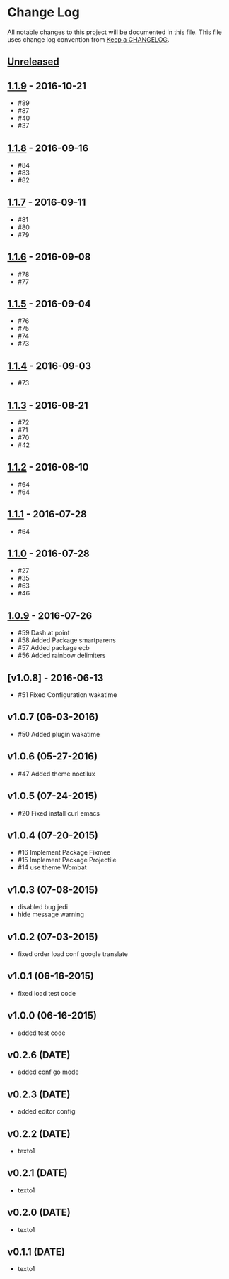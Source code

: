 # Change Log
All notable changes to this project will be documented in this file.
This file uses change log convention from [Keep a CHANGELOG](http://keepachangelog.com).

## [Unreleased][unreleased]

## [1.1.9] - 2016-10-21

- #89
- #87
- #40
- #37

## [1.1.8] - 2016-09-16

- #84
- #83
- #82

## [1.1.7] - 2016-09-11

- #81
- #80
- #79

## [1.1.6] - 2016-09-08

- #78
- #77

## [1.1.5] - 2016-09-04

- #76
- #75
- #74
- #73

## [1.1.4] - 2016-09-03

- #73

## [1.1.3] - 2016-08-21

- #72
- #71
- #70
- #42

## [1.1.2] - 2016-08-10

- #64
- #64

## [1.1.1] - 2016-07-28

- #64

## [1.1.0] - 2016-07-28

- #27
- #35
- #63
- #46

## [1.0.9] - 2016-07-26

- #59 Dash at point
- #58 Added Package smartparens
- #57 Added package ecb
- #56 Added rainbow delimiters

## [v1.0.8] - 2016-06-13

- #51 Fixed Configuration wakatime

## v1.0.7 (06-03-2016)

- #50 Added plugin wakatime

## v1.0.6 (05-27-2016)

- #47 Added theme noctilux

## v1.0.5 (07-24-2015)

- #20 Fixed install curl emacs

## v1.0.4 (07-20-2015)

- #16 Implement Package Fixmee
- #15 Implement Package Projectile
- #14 use theme Wombat

## v1.0.3 (07-08-2015)

- disabled bug jedi
- hide message warning

## v1.0.2 (07-03-2015)

- fixed order load conf google translate

## v1.0.1 (06-16-2015)

- fixed load test code

## v1.0.0 (06-16-2015)

- added test code

## v0.2.6 (DATE)

- added conf go mode

## v0.2.3 (DATE)

- added editor config

## v0.2.2 (DATE)

- texto1

## v0.2.1 (DATE)

- texto1

## v0.2.0 (DATE)

- texto1

## v0.1.1 (DATE)

- texto1

[unreleased]: https://github.com/luismayta/emacs.d/compare/1.1.9...HEAD
[1.1.9]: https://github.com/luismayta/emacs.d/compare/1.1.8...1.1.9
[1.1.8]: https://github.com/luismayta/emacs.d/compare/1.1.7...1.1.8
[1.1.7]: https://github.com/luismayta/emacs.d/compare/1.1.6...1.1.7
[1.1.6]: https://github.com/luismayta/emacs.d/compare/1.1.5...1.1.6
[1.1.5]: https://github.com/luismayta/emacs.d/compare/1.1.4...1.1.5
[1.1.4]: https://github.com/luismayta/emacs.d/compare/1.1.3...1.1.4
[1.1.3]: https://github.com/luismayta/emacs.d/compare/1.1.2...1.1.3
[1.1.2]: https://github.com/luismayta/emacs.d/compare/1.1.1...1.1.2
[1.1.1]: https://github.com/luismayta/emacs.d/compare/1.1.0...1.1.1
[1.1.0]: https://github.com/luismayta/emacs.d/compare/1.0.9...1.1.0
[1.0.9]: https://github.com/luismayta/emacs.d/compare/1.0.8...1.0.9

[CHANGELOG.md]: CHANGELOG.md
[CONTRIBUTING.md]: CONTRIBUTING.md
[LICENCE.md]: LICENCE.md
[README.md]: README.md
